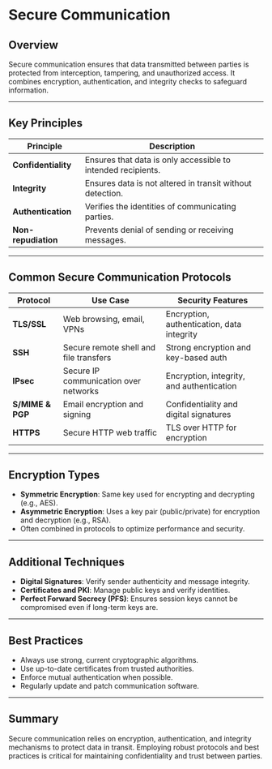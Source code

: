# Secure Communication

## Overview

Secure communication ensures that data transmitted between parties is protected from interception, tampering, and unauthorized access. It combines encryption, authentication, and integrity checks to safeguard information.

---

## Key Principles

| Principle              | Description                                                    |
|-----------------------|----------------------------------------------------------------|
| **Confidentiality**   | Ensures that data is only accessible to intended recipients.   |
| **Integrity**         | Ensures data is not altered in transit without detection.      |
| **Authentication**    | Verifies the identities of communicating parties.              |
| **Non-repudiation**   | Prevents denial of sending or receiving messages.              |

---

## Common Secure Communication Protocols

| Protocol              | Use Case                                  | Security Features                           |
|-----------------------|------------------------------------------|---------------------------------------------|
| **TLS/SSL**           | Web browsing, email, VPNs                 | Encryption, authentication, data integrity |
| **SSH**               | Secure remote shell and file transfers   | Strong encryption and key-based auth        |
| **IPsec**             | Secure IP communication over networks    | Encryption, integrity, and authentication   |
| **S/MIME & PGP**      | Email encryption and signing              | Confidentiality and digital signatures      |
| **HTTPS**             | Secure HTTP web traffic                   | TLS over HTTP for encryption                 |

---

## Encryption Types

- **Symmetric Encryption**: Same key used for encrypting and decrypting (e.g., AES).
- **Asymmetric Encryption**: Uses a key pair (public/private) for encryption and decryption (e.g., RSA).
- Often combined in protocols to optimize performance and security.

---

## Additional Techniques

- **Digital Signatures**: Verify sender authenticity and message integrity.
- **Certificates and PKI**: Manage public keys and verify identities.
- **Perfect Forward Secrecy (PFS)**: Ensures session keys cannot be compromised even if long-term keys are.

---

## Best Practices

- Always use strong, current cryptographic algorithms.
- Use up-to-date certificates from trusted authorities.
- Enforce mutual authentication when possible.
- Regularly update and patch communication software.

---

## Summary

Secure communication relies on encryption, authentication, and integrity mechanisms to protect data in transit. Employing robust protocols and best practices is critical for maintaining confidentiality and trust between parties.
